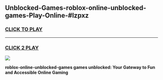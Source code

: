 
## Unblocked-Games-roblox-online-unblocked-games-Play-Online-#lzpxz
<h3>
<a href="https://premium.freeplayer.one?title=roblox-online-unblocked-games&ref=27F">CLICK TO PLAY</a></h3>
<hr>

<h3>
<a href="https://premium.freeplayer.one?title=roblox-online-unblocked-games&ref=27F">CLICK 2 PLAY</a>
  
</h3>

<a href="https://premium.freeplayer.one?title=roblox-online-unblocked-games&ref=27F"><img src="https://clearcache.store/games.png"></a>


**roblox-online-unblocked-games games unblocked: Your Gateway to Fun and Accessible Online Gaming**
